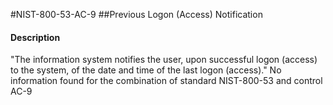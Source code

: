 #NIST-800-53-AC-9
##Previous Logon (Access) Notification
#### Description
"The information system notifies the user, upon successful logon (access) to the system, of the date and time of the last logon (access)."
No information found for the combination of standard NIST-800-53 and control AC-9
